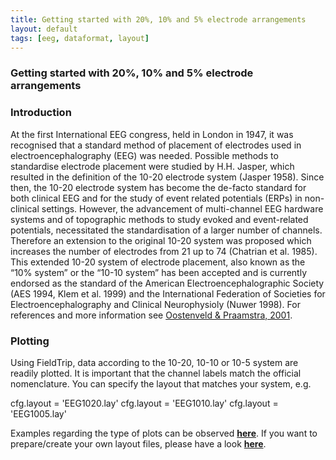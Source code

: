 ```yaml
---
title: Getting started with 20%, 10% and 5% electrode arrangements
layout: default
tags: [eeg, dataformat, layout]
---
```


###  Getting started with 20%, 10% and 5% electrode arrangements

### Introduction

At the first International EEG congress, held in London in 1947, it was recognised that a standard method of placement of electrodes used in electroencephalography (EEG) was needed. Possible methods to standardise electrode placement were studied by H.H. Jasper, which resulted in the definition of the 10-20 electrode system (Jasper 1958). Since then, the 10-20 electrode system has become the de-facto standard for both clinical EEG and for the study of event related potentials (ERPs) in non-clinical settings. However, the advancement of multi-channel EEG hardware systems and of topographic methods to study evoked and event-related potentials, necessitated the standardisation of a larger number of channels. Therefore an extension to the original 10-20 system was proposed which increases the number of electrodes from 21 up to 74 (Chatrian et al. 1985). This extended 10-20 system of electrode placement, also known as the “10% system” or the “10-10 system” has been accepted and is currently endorsed as the standard of the American Electroencephalographic Society (AES 1994, Klem et al. 1999) and the International Federation of Societies for Electroencephalography and Clinical Neurophysioly (Nuwer 1998).
For references and more information see [Oostenveld & Praamstra, 2001](http://citeseerx.ist.psu.edu/viewdoc/download?doi=10.1.1.116.7379&rep=rep1&type=pdf).
 
### Plotting

Using FieldTrip, data according to the 10-20, 10-10 or 10-5 system are readily plotted. It is important that the channel labels match the official nomenclature. You can specify the layout that matches your system, e.g. 

   cfg.layout = 'EEG1020.lay'
   cfg.layout = 'EEG1010.lay'
   cfg.layout = 'EEG1005.lay'      
   
Examples regarding the type of plots can be observed **[here](/tutorial/plotting)**. If you want to prepare/create your own layout files, please have a look **[here](/tutorial/layout)**. 
